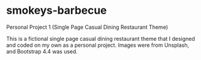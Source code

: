# smokeys-barbecue
Personal Project 1 (Single Page Casual Dining Restaurant Theme)

This is a fictional single page casual dining restaurant theme that I designed and coded on my own as a personal project. Images were from Unsplash, and Bootstrap 4.4 was used.
